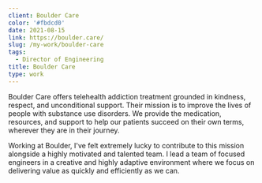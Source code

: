 ```yaml
---
client: Boulder Care
color: '#fbdcd0'
date: 2021-08-15
link: https://boulder.care/
slug: /my-work/boulder-care
tags:
  - Director of Engineering
title: Boulder Care
type: work
---
```


Boulder Care offers telehealth addiction treatment grounded in kindness, respect, and unconditional support. Their mission is to improve the lives of people with substance use disorders. We provide the medication, resources, and support to help our patients succeed on their own terms, wherever they are in their journey.

Working at Boulder, I've felt extremely lucky to contribute to this mission alongside a highly motivated and talented team. I lead a team of focused engineers in a creative and highly adaptive environment where we focus on delivering value as quickly and efficiently as we can.
